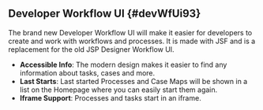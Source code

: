 ## Developer Workflow UI {#devWfUi93}

The brand new Developer Workflow UI will make it easier for developers to create and work with workflows and processes. 
It is made with JSF and is a replacement for the old JSP Designer Workflow UI.

- __Accessible Info__: The modern design makes it easier to find any information about tasks, cases and more.
- __Last Starts__: Last started Processes and Case Maps will be shown in a list on the Homepage where you can easily start them again.
- __Iframe Support__: Processes and tasks start in an iframe.


<!-- TO DO:
	Document the new developer workflow UI, it's functions and how to use it etc.
 -->

<!-- <div class="short-links">
	<a href="/portal/9.2/doc/portal-developer-guide/introduction/index.html#new-noteworthy-9-2"
		target="_blank" rel="noopener noreferrer">
		<i class="si si-book"></i> Portal New & Noteworthy
	</a>
</div> -->
